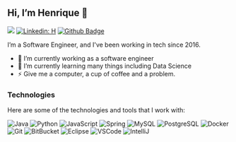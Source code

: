 ## Hi, I’m Henrique 👋

![](https://komarev.com/ghpvc/?username=silvahenrique&label=PROFILE+VIEWS&style=flat-square)
[![Linkedin: H](https://img.shields.io/badge/-Linkedin-blue?style=flat-square&logo=Linkedin&logoColor=white&link=https://www.linkedin.com/in/henrique-f-silva/)](https://www.linkedin.com/in/henrique-f-silva/)
[![Github Badge](https://img.shields.io/badge/-Github-000?style=flat-square&logo=Github&logoColor=white&link=https://github.com/silvahenrique)](https://github.com/silvahenrique)

I’m a Software Engineer, and I've been working in tech since 2016. 

- 🔭 I’m currently working as a software engineer
- 🌱 I’m currently learning many things including Data Science
- ⚡ Give me a computer, a cup of coffee and a problem.

<!--
- 💬 Ask me about ...
- 📫 How to reach me: ...
- 😄 Pronouns: ...
- ⚡ Fun fact: ...
-->


### Technologies

Here are some of the technologies and tools that I work with:

![Java](https://img.shields.io/badge/-Java-007396?style=flat-square&logo=java)
![Python](https://img.shields.io/badge/-Python-ffffb3?style=flat-square&logo=python)
![JavaScript](https://img.shields.io/badge/-JavaScript-black?style=flat-square&logo=javascript)
![Spring](https://img.shields.io/badge/-Spring-6DB33F?style=flat-square&logo=spring&logoColor=white)
![MySQL](https://img.shields.io/badge/-MySQL-4479A1?style=flat-square&logo=mysql&logoColor=white)
![PostgreSQL](https://img.shields.io/badge/PostgreSQL-0077b3?style=flat-square&logo=postgresql&logoColor=white)
![Docker](https://img.shields.io/badge/-Docker-2496ED?style=flat-square&logo=docker&logoColor=white)
![Git](https://img.shields.io/badge/-Git-black?style=flat-square&logo=git)
![BitBucket](https://img.shields.io/badge/-BitBucket-darkblue?style=flat-square&logo=bitbucket)
![Eclipse](https://img.shields.io/badge/-Eclipse-2C2255?style=flat-square&logo=eclipse&logoColor=white)
![VSCode](https://img.shields.io/badge/-VSCode-007ACC?style=flat-square&logo=visual-studio-code&logoColor=white)
![IntelliJ](https://img.shields.io/badge/-IntelliJ%20IDEA-black?style=flat-square&logo=intellij-idea&logoColor=white)

<!--
<details>
  <summary>:bar_chart: GitHub Stats</summary>
<div align="left">
    <a href="https://github.com/silvahenrique">
        <img height="180em" src="https://github-readme-stats.vercel.app/api?username=silvahenrique&show_icons=true&theme=dracula&include_all_commits=true&count_private=true"/>
        <img height="180em" src="https://github-readme-stats.vercel.app/api/top-langs/?username=silvahenrique&layout=compact&langs_count=7&theme=dracula"/>
    </a>
</div>
</details>
-->

<!--
<div align="left">
    <a href="https://github.com/silvahenrique">
        <img height="180em" src="https://github-readme-stats.vercel.app/api?username=silvahenrique&show_icons=true&theme=dracula&include_all_commits=true&count_private=true"/>
        <img height="180em" src="https://github-readme-stats.vercel.app/api/top-langs/?username=silvahenrique&layout=compact&langs_count=7&theme=dracula"/>
    </a>
</div>
-->

